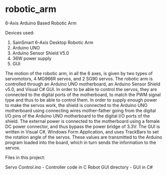 # robotic_arm
6-Axis Arduino Based Robotic Arm

Devices used:

1) SainSmart 6-Axis Desktop Robotic Arm
2) Arduino UNO
3) Arduino Sensor Shield V5.0
4) 36W power supply
5) GUI

The motion of the robotic arm, in all the 6 axes, is given by two types of servomotors, 4 MG966R servos, and 2 SG90 servos. The robotic arm is controlled through an Arduino UNO motherboard, an Arduino Sensor Shield v5.0, and Visual C# GUI. In order to be able to control the servos, they are connected to the digital ports of the motherboard, to match the PWM signal type and thus to be able to control them. In order to supply enough power to make the servos work, the shield is connected to the Arduino UNO motherboard using connecting wires mother-father going from the digital I/O pins of the Arduino UNO motherboard to the digital I/O ports of the shield. The external power is connected to the motherboard using a female DC power connector, and thus bypass the power bridge of 3.3V. The GUI is written in Visual C#, Windows Form Application, and uses TrackBars to set the rotation angle of the servos. These values are transmitted to the Arduino program loaded into the board, which in turn sends the information to the servos.

Files in this project:

Servo Control.ino - Controller code in C
Robot GUI directory - GUI in C#

